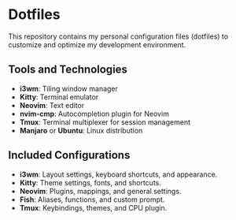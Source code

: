 # Dotfiles

This repository contains my personal configuration files (dotfiles) to customize and optimize my development environment.

## Tools and Technologies

- **i3wm**: Tiling window manager
- **Kitty**: Terminal emulator
- **Neovim**: Text editor
- **nvim-cmp**: Autocompletion plugin for Neovim
- **Tmux**: Terminal multiplexer for session management
- **Manjaro** or **Ubuntu**: Linux distribution

## Included Configurations

- **i3wm**: Layout settings, keyboard shortcuts, and appearance.
- **Kitty**: Theme settings, fonts, and shortcuts.
- **Neovim**: Plugins, mappings, and general settings.
- **Fish**: Aliases, functions, and custom prompt.
- **Tmux**: Keybindings, themes, and CPU plugin.

